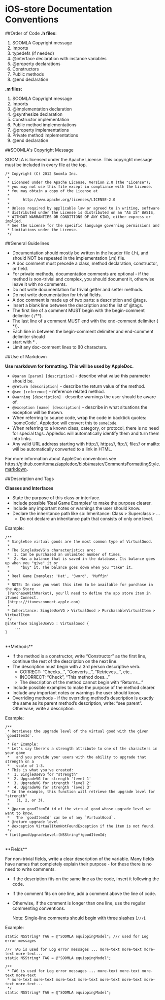 
**iOS-store Documentation Conventions**
=====================


##Order of Code 
**.h files:**


1. SOOMLA Copyright message 
2. Imports
3. typedefs (if needed)
4. @interface declaration with instance variables
5. @property declarations
6. Constructors
7. Public methods
8. @end declaration

**.m files:**


1. SOOMLA Copyright message 
2. Imports
3. @implementation declaration
4. @synthesize declaration
5. Constructor implementation
6. Public method implementations
7. @property implementations
8. Private method implementations
9. @end declaration



##SOOMLA's Copyright Message


SOOMLA is licensed under the Apache License. This copyright message must be included in every file at the top.

```
/* Copyright (C) 2012 Soomla Inc.
 *
 * Licensed under the Apache License, Version 2.0 (the "License");
 * you may not use this file except in compliance with the License.
 * You may obtain a copy of the License at
 *
 *      http://www.apache.org/licenses/LICENSE-2.0
 *
 * Unless required by applicable law or agreed to in writing, software
 * distributed under the License is distributed on an "AS IS" BASIS,
 * WITHOUT WARRANTIES OR CONDITIONS OF ANY KIND, either express or implied.
 * See the License for the specific language governing permissions and
 * limitations under the License.
 */

```

##General Guidelines

- Documentation should mostly be written in the header file (.h), and should NOT be repeated in the implementation (.m) file. 
- A doc comment must precede a class, method declaration, constructor, or field.
- For private methods, documentation comments are optional - if the method is non-trivial and complex, you should document it, otherwise leave it with no comments.
- Do not write documentation for trivial getter and setter methods.
- Do not write documentation for trivial fields.
- A doc comment is made up of two parts: a description and @tags.
- Insert a blank line between the description and the list of @tags.
- The first line of a comment MUST begin with the begin-comment delimiter ( /**).
- The last line of a comment MUST end with the end-comment delimiter ( */).
- Each line in between the begin-comment delimiter and end-comment delimiter should
- start with * .
- Limit any doc-comment lines to 80 characters.


##Use of Markdown

**Use markdown for formatting. This will be used by AppleDoc.**

- `@param [param] [description]` - describe what value this parameter should be.
- `@return [description]` - describe the return value of the method.
- `@see [reference]` - reference related method.
- `@warning [description]` - describe warnings the user should be aware of.
- `@exception [name] [description]` - describe in what situations the exception will be thrown.
- When referring to source code, wrap the code in backtick quotes: \`someCode\`. Appledoc will convert this to `someCode`. 
- When referring to a known class, category, or protocol, there is no need for special tags. Appledoc will automatically identify them and turn them into links. 
- Any valid URL address starting with http://, https://, ftp://, file:// or mailto: will be automatically converted to a link in HTML.

For more information about AppleDoc conventions see https://github.com/tomaz/appledoc/blob/master/CommentsFormattingStyle.markdown.

##Description and Tags

**Classes and Interfaces**

- State the purpose of this class or interface.
- Include possible 'Real Game Examples' to make the purpose clearer.
- Include any important notes or warnings the user should know.
- Declare the inheritance path like so: Inheritance: Class > Superclass > …
    - Do not declare an inheritance path that consists of only one level.

Example:

```
/**
 * SingleUse virtual goods are the most common type of VirtualGood.
 *
 * The SingleUseVG's characteristics are:
 *  1. Can be purchased an unlimited number of times.
 *  2. Has a balance that is saved in the database. Its balance goes up when you "give" it or
 *     "buy" it. The balance goes down when you "take" it.
 *
 * Real Game Examples: 'Hat', 'Sword', 'Muffin'
 *
 * NOTE: In case you want this item to be available for purchase in the App Store
 (PurchaseWithMarket), you'll need to define the app store item in iTunes Connect.
 (https://itunesconnect.apple.com)
 *
 * Inheritance: SingleUseVG > VirtualGood > PurchasableVirtualItem > VirtualItem
 */
@interface SingleUseVG : VirtualGood {
    ...
}
```
<br>
**Methods**

- If the method is a constructor, write “Constructor” as the first line, continue the rest of the description on the next line.
- The description must begin with a 3rd person descriptive verb.
    - CORRECT: “Checks…”, “Converts…”, “Retrieves...”, etc.. 
    - INCORRECT: “Check”, “This method does…” 
    - The description of the method cannot begin with “Returns…”
- Include possible examples to make the purpose of the method clearer.
- Include any important notes or warnings the user should know.
- Overriding methods - if the overriding method’s description is exactly the same as its parent method’s description, write: “see parent”. Otherwise, write a description.

Example:
```
/**
 * Retrieves the upgrade level of the virtual good with the given `goodItemId`.
 *
 * For Example:
 * Let's say there's a strength attribute to one of the characters in your game 
 *   and you provide your users with the ability to upgrade that strength on a
 *   scale of 1-3.
 * This is what you've created:
 *  1. SingleUseVG for "strength"
 *  2. UpgradeVG for strength 'level 1'
 *  3. UpgradeVG for strength 'level 2'
 *  4. UpgradeVG for strength 'level 3'
 * In the example, this function will retrieve the upgrade level for "strength" 
 *   (1, 2, or 3).
 *
 * @param goodItemId id of the virtual good whose upgrade level we want to know. 
 *   The `goodItemId` can be of any `VirtualGood`.
 * @return upgrade level
 * @exception VirtualItemNotFoundException if the item is not found.
 */
+ (int)goodUpgradeLevel:(NSString*)goodItemId;
```

<br>
**Fields**

For non-trivial fields, write a clear description of the variable. Many fields have names that completely explain their purpose - for these there is no need to write comments.

- If the description fits on the same line as the code, insert it following the code.
- If the comment fits on one line, add a comment above the line of code.
- Otherwise, if the comment is longer than one line, use the regular commenting conventions.

    Note: Single-line comments should begin with three slashes (`///`).

Example:
```
static NSString* TAG = @"SOOMLA equippingModel"; /// used for Log error messages

/// TAG is used for Log error messages ... more-text more-text more-text more-text...
static NSString* TAG = @"SOOMLA equippingModel";

/**
 * TAG is used for Log error messages ... more-text more-text more-text more-text
 * more-text more-text more-text more-text more-text more-text more-text more-text...
 */
static NSString* TAG = @"SOOMLA equippingModel";
```



    

